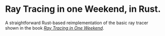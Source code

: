 # Ray Tracing in one Weekend, in Rust.

A straightforward Rust-based reimplementation of the basic ray tracer shown in the book [_Ray Tracing in One Weekend_](https://raytracing.github.io/books/RayTracingInOneWeekend.html).